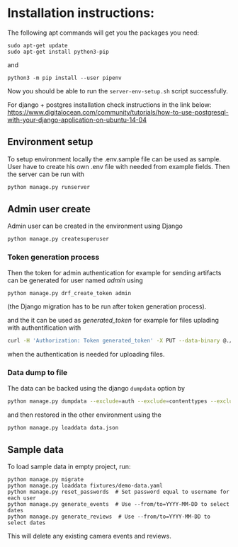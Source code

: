 #  Installation instructions:

The following apt commands will get you the packages you need:
```
sudo apt-get update
sudo apt-get install python3-pip
```
and 
```
python3 -m pip install --user pipenv
```
Now you should be able to run the `server-env-setup.sh` script successfully.

For django + postgres installation check instructions in the link below:
https://www.digitalocean.com/community/tutorials/how-to-use-postgresql-with-your-django-application-on-ubuntu-14-04

## Environment setup

To setup environment locally the .env.sample file can be used as sample.
User have to create his own .env file with needed from example fields.
Then the server can be run with
```bash
python manage.py runserver
```

## Admin user create

Admin user can be created in the environment using Django
```bash
python manage.py createsuperuser
```

### Token generation process

Then the token for admin authentication for example for sending artifacts can be generated for user named *admin* using
```bash
python manage.py drf_create_token admin
```
(the Django migration has to be run after token generation process).

and the it can be used as *generated_token* for example for files uplading with authentification with
```bash
curl -H 'Authorization: Token generated_token' -X PUT --data-binary @./local_file.upload https://server.example/file/upload/path/
```
when the authentication is needed for uploading files.

### Data dump to file

The data can be backed using the django `dumpdata` option by
```bash
python manage.py dumpdata --exclude=auth --exclude=contenttypes --exclude=sessions --exclude=authtoken > data.json
```

and then restored in the other environment using the 
```bash
python manage.py loaddata data.json
```

## Sample data

To load sample data in empty project, run:
```
python manage.py migrate
python manage.py loaddata fixtures/demo-data.yaml
python manage.py reset_passwords  # Set password equal to username for each user
python manage.py generate_events  # Use --from/to=YYYY-MM-DD to select dates
python manage.py generate_reviews  # Use --from/to=YYYY-MM-DD to select dates
```
This will delete any existing camera events and reviews.
